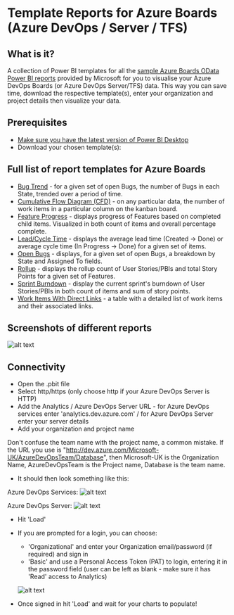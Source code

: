 # Template Reports for Azure Boards (Azure DevOps / Server / TFS)
## What is it?
A collection of Power BI templates for all the [sample Azure Boards OData Power BI reports](https://docs.microsoft.com/en-us/azure/devops/report/powerbi/sample-odata-overview?view=azure-devops) provided by Microsoft for you to visualise your Azure DevOps Boards (or Azure DevOps Server/TFS) data. This way you can save time, download the respective template(s), enter your organization and project details then visualize your data. 

## Prerequisites
* [Make sure you have the latest version of Power BI Desktop](https://aka.ms/pbiSingleInstaller)
* Download your chosen template(s):

## Full list of report templates for Azure Boards

* [Bug Trend](https://github.com/nbrown02/AzureDevOps-OData-SampleReports/raw/main/Azure%20Boards/Bug%20Trend.pbit) - for a given set of open Bugs, the number of Bugs in each State, trended over a period of time. 
* [Cumulative Flow Diagram (CFD)](https://github.com/nbrown02/AzureDevOps-OData-SampleReports/raw/main/Azure%20Boards/Cumulative%20Flow%20Diagram.pbit) - on any particular data, the number of work items in a particular column on the kanban board.
* [Feature Progress](https://github.com/nbrown02/AzureDevOps-OData-SampleReports/raw/main/Azure%20Boards/Feature%20Progress.pbit) - displays progress of Features based on completed child items. Visualized in both count of items and overall percentage complete.
* [Lead/Cycle Time](https://github.com/nbrown02/AzureDevOps-OData-SampleReports/raw/main/Azure%20Boards/Lead%20-%20Cycle%20Time.pbit) - displays the average lead time (Created -> Done) or average cycle time (In Progress -> Done) for a given set of items.
* [Open Bugs](https://github.com/nbrown02/AzureDevOps-OData-SampleReports/raw/main/Azure%20Boards/Open%20Bugs.pbit) - displays, for a given set of open Bugs, a breakdown by State and Assigned To fields.
* [Rollup](https://github.com/nbrown02/AzureDevOps-OData-SampleReports/raw/main/Azure%20Boards/Rollup.pbit) - displays the rollup count of User Stories/PBIs and total Story Points for a given set of Features.
* [Sprint Burndown](https://github.com/nbrown02/AzureDevOps-OData-SampleReports/raw/main/Azure%20Boards/Sprint%20Burndown.pbit) - display the current sprint's burndown of User Stories/PBIs in both count of items and sum of story points. 
* [Work Items With Direct Links](https://github.com/nbrown02/AzureDevOps-OData-SampleReports/raw/main/Azure%20Boards/Work%20Items%20with%20Direct%20Links.pbit) - a table with a detailed list of work items and their associated links.

## Screenshots of different reports
![alt text](https://raw.githubusercontent.com/nbrown02/AzureDevOps-OData-SampleReports/main/Screenshots/Azure%20Boards.png)

## Connectivity
* Open the .pbit file
* Select http/https (only choose http if your Azure DevOps Server is HTTP)
* Add the Analytics / Azure DevOps Server URL - for Azure DevOps services enter 'analytics.dev.azure.com' / for Azure DevOps Server enter your server details
* Add your organization and project name

Don't confuse the team name with the project name, a common mistake. If the URL you use is "http://dev.azure.com/Microsoft-UK/AzureDevOpsTeam/Database", then Microsoft-UK is the Organization Name, AzureDevOpsTeam is the Project name, Database is the team name.

* It should then look something like this:

Azure DevOps Services:
![alt text](https://raw.githubusercontent.com/nbrown02/AzureDevOps-OData-SampleReports/main/Screenshots/Boards1.png)

Azure DevOps Server:
![alt text](https://raw.githubusercontent.com/nbrown02/AzureDevOps-OData-SampleReports/main/Screenshots/Boards2.png)

* Hit 'Load' 
* If you are prompted for a login, you can choose:
  - 'Organizational' and enter your Organization email/password (if required) and sign in
  - 'Basic' and use a Personal Access Token (PAT) to login, entering it in the password field (user can be left as blank - make sure it has 'Read' access to Analytics)

  ![alt text](https://docs.microsoft.com/en-us/azure/devops/report/powerbi/media/authentication-7.png?view=azure-devops)

* Once signed in hit 'Load' and wait for your charts to populate!
